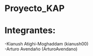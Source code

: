 # Proyecto_KAP
# Integrantes:
-Kianush Atighi-Moghaddam (kianush00)                             
-Arturo Avendaño (ArturoAvendano)
